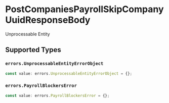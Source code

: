 # PostCompaniesPayrollSkipCompanyUuidResponseBody

Unprocessable Entity


## Supported Types

### `errors.UnprocessableEntityErrorObject`

```typescript
const value: errors.UnprocessableEntityErrorObject = {};
```

### `errors.PayrollBlockersError`

```typescript
const value: errors.PayrollBlockersError = {};
```

